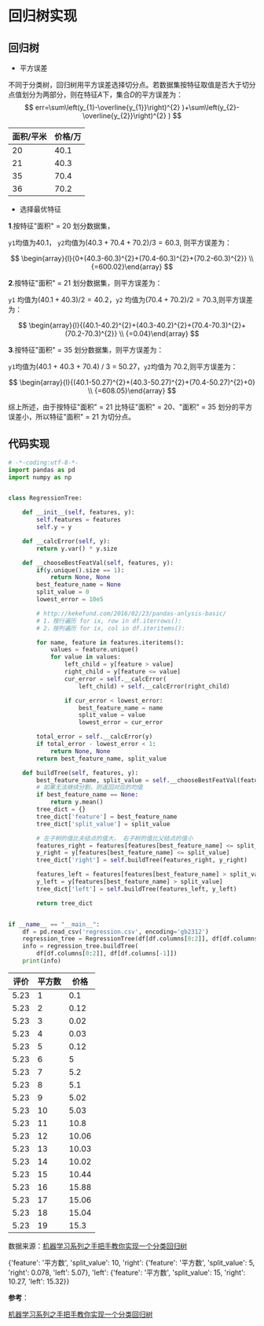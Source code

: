 # 回归树实现

## 回归树

- 平方误差

不同于分类树，回归树用平方误差选择切分点。若数据集按特征取值是否大于切分点值划分为两部分，则在特征$A$下，集合$D$的平方误差为：
$$
err=\sum\left(y_{1}-\overline{y_{1}}\right)^{2} )+\sum\left(y_{2}-\overline{y_{2}}\right)^{2} )
$$

面积/平米 | 价格/万
---------|--------
20 | 40.1
21 | 40.3
35 | 70.4
36 | 70.2

- 选择最优特征

**1**.按特征"面积" = 20 划分数据集，

`y1`均值为$40.1$， `y2`均值为$(40.3 + 70.4 + 70.2) / 3 = 60.3$, 则平方误差为：

$$
\begin{array}{l}{0+(40.3-60.3)^{2}+(70.4-60.3)^{2}+(70.2-60.3)^{2}} \\ {=600.02}\end{array}
$$

**2**.按特征"面积" = 21 划分数据集，则平方误差为：

`y1` 均值为$(40.1 + 40.3)/ 2 = 40.2$，`y2` 均值为$(70.4 + 70.2) / 2 = 70.3$,则平方误差为：

$$
\begin{array}{l}{(40.1-40.2)^{2}+(40.3-40.2)^{2}+(70.4-70.3)^{2}+(70.2-70.3)^{2}} \\ {=0.04}\end{array}
$$

**3**.按特征"面积" = 35 划分数据集，则平方误差为：

`y1`均值为(40.1 + 40.3 + 70.4) / 3 = 50.27，`y2`均值为 70.2,则平方误差为：

$$
\begin{array}{l}{(40.1-50.27)^{2}+(40.3-50.27)^{2}+(70.4-50.27)^{2}+0} \\ {=608.05}\end{array}
$$

综上所述，由于按特征"面积" = 21 比特征"面积" = 20、"面积" = 35 划分的平方误差小，所以特征"面积" = 21 为切分点。

## 代码实现

```python
# -*-coding:utf-8-*-
import pandas as pd
import numpy as np


class RegressionTree:

    def __init__(self, features, y):
        self.features = features
        self.y = y

    def __calcError(self, y):
        return y.var() * y.size

    def __chooseBestFeatVal(self, features, y):
        if(y.unique().size == 1):
            return None, None
        best_feature_name = None
        split_value = 0
        lowest_error = 10e5

        # http://kekefund.com/2016/02/23/pandas-anlysis-basic/
        # 1，按行遍历 for ix, row in df.iterrows():
        # 2，按列遍历 for ix, col in df.iteritems():

        for name, feature in features.iteritems():
            values = feature.unique()
            for value in values:
                left_child = y[feature > value]
                right_child = y[feature <= value]
                cur_error = self.__calcError(
                    left_child) + self.__calcError(right_child)

                if cur_error < lowest_error:
                    best_feature_name = name
                    split_value = value
                    lowest_error = cur_error

        total_error = self.__calcError(y)
        if total_error - lowest_error < 1:
            return None, None
        return best_feature_name, split_value

    def buildTree(self, features, y):
        best_feature_name, split_value = self.__chooseBestFeatVal(features, y)
        # 如果无法继续分割，则返回对应的均值
        if best_feature_name == None:
            return y.mean()
        tree_dict = {}
        tree_dict['feature'] = best_feature_name
        tree_dict['split_value'] = split_value

        # 左子树的值比夫结点的值大， 右子树的值比父结点的值小
        features_right = features[features[best_feature_name] <= split_value]
        y_right = y[features[best_feature_name] <= split_value]
        tree_dict['right'] = self.buildTree(features_right, y_right)

        features_left = features[features[best_feature_name] > split_value]
        y_left = y[features[best_feature_name] > split_value]
        tree_dict['left'] = self.buildTree(features_left, y_left)

        return tree_dict


if __name__ == "__main__":
    df = pd.read_csv('regression.csv', encoding='gb2312')
    regression_tree = RegressionTree(df[df.columns[0:2]], df[df.columns[-1]])
    info = regression_tree.buildTree(
        df[df.columns[0:2]], df[df.columns[-1]])
    print(info)

```

评价 | 平方数 |价格
-----|-------|----
5.23 | 1     | 0.1
5.23 | 2     | 0.12
5.23 | 3     | 0.02
5.23 | 4     | 0.03
5.23 | 5     | 0.12
5.23 | 6     | 5
5.23 | 7     | 5.2
5.23 | 8     | 5.1
5.23 | 9     | 5.02
5.23 | 10    | 5.03
5.23 | 11    | 10.8
5.23 | 12    | 10.06
5.23 | 13    | 10.03
5.23 | 14    | 10.02
5.23 | 15    | 10.44
5.23 | 16    | 15.88
5.23 | 17    | 15.06
5.23 | 18    | 15.04
5.23 | 19    | 15.3

数据来源：[机器学习系列之手把手教你实现一个分类回归树](https://www.ibm.com/developerworks/cn/analytics/library/machine-learning-hands-on5-cart-tree/index.html)

{'feature': '平方数', 'split_value': 10, 'right': {'feature': '平方数', 'split_value': 5, 'right': 0.078, 'left': 5.07}, 'left': {'feature': '平方数', 'split_value': 15, 'right': 10.27, 'left': 15.32}}

**参考**：

[机器学习系列之手把手教你实现一个分类回归树](https://www.ibm.com/developerworks/cn/analytics/library/machine-learning-hands-on5-cart-tree/index.html)